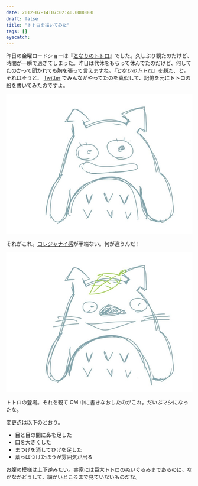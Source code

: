 ```yaml
---
date: 2012-07-14T07:02:40.0000000
draft: false
title: "トトロを描いてみた"
tags: []
eyecatch: 
---
```

<p>昨日の金曜ロードショーは『<a class="keyword" href="http://d.hatena.ne.jp/keyword/%A4%C8%A4%CA%A4%EA%A4%CE%A5%C8%A5%C8%A5%ED">となりのトトロ</a>』でした。久しぶり観たのだけど、時間が一瞬で過ぎてしまった。昨日は代休をもらって休んでたのだけど、何してたのかって聞かれても胸を張って言えますね。<i>『<a class="keyword" href="http://d.hatena.ne.jp/keyword/%A4%C8%A4%CA%A4%EA%A4%CE%A5%C8%A5%C8%A5%ED">となりのトトロ</a>』を観た、と。</i>それはそうと、 <a class="keyword" href="http://d.hatena.ne.jp/keyword/Twitter">Twitter</a> でみんながやってたのを真似して、記憶を元にトトロの絵を書いてみたのですよ。</p><p><img src="20120714065534.jpg" alt="f:id:daruyanagi:20120714065534j:plain" title="f:id:daruyanagi:20120714065534j:plain" class="hatena-fotolife"></p><p>それがこれ。<a class="keyword" href="http://d.hatena.ne.jp/keyword/%A5%B3%A5%EC%A5%B8%A5%E3%A5%CA%A5%A4%B4%B6">コレジャナイ感</a>が半端ない。何が違うんだ！</p><p><img src="20120714065641.jpg" alt="f:id:daruyanagi:20120714065641j:plain" title="f:id:daruyanagi:20120714065641j:plain" class="hatena-fotolife"></p><p>トトロの登場。それを観て CM 中に書きなおしたのがこれ。だいぶマシになったな。</p><p>変更点は以下のとおり。</p>

<ul>
<li>目と目の間に鼻を足した</li>
<li>口を大きくした</li>
<li>まつげを消してひげを足した</li>
<li>葉っぱつけたほうが雰囲気が出る</li>
</ul><p>お腹の模様は上下逆みたい。実家には巨大トトロのぬいぐるみまであるのに、なかなかどうして、細かいところまで見ていないものだな。</p>

